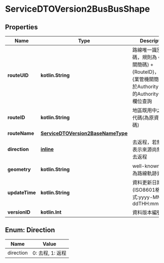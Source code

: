 
# ServiceDTOVersion2BusBusShape

## Properties
Name | Type | Description | Notes
------------ | ------------- | ------------- | -------------
**routeUID** | **kotlin.String** | 路線唯一識別代碼，規則為 {業管機關簡碼} + {RouteID}，其中 {業管機關簡碼} 可於Authority API中的AuthorityCode欄位查詢 | 
**routeID** | **kotlin.String** | 地區既用中之路線代碼(為原資料內碼) | 
**routeName** | [**ServiceDTOVersion2BaseNameType**](ServiceDTOVersion2BaseNameType.md) |  | 
**direction** | [**inline**](#DirectionEnum) | 去返程，若無值則表示來源尚無區分去返程 | 
**geometry** | **kotlin.String** | well-known text，為路線軌跡資料 | 
**updateTime** | **kotlin.String** | 資料更新日期時間(ISO8601格式:yyyy-MM-ddTHH:mm:sszzz) | 
**versionID** | **kotlin.Int** | 資料版本編號 | 


<a name="DirectionEnum"></a>
## Enum: Direction
Name | Value
---- | -----
direction | 0: 去程, 1: 返程



